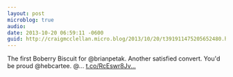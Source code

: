 ```yaml
---
layout: post
microblog: true
audio: 
date: 2013-10-20 06:59:11 -0600
guid: http://craigmcclellan.micro.blog/2013/10/20/t391911475205652480.html
---
```

The first Boberry Biscuit for @brianpetak. Another satisfied convert. You'd be proud @hebcartee. @… [t.co/RcEswr8Jv...](http://t.co/RcEswr8JvD)
